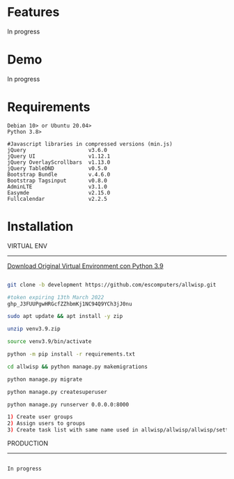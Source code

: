 # Features

In progress

# Demo

In progress

# Requirements

```
Debian 10> or Ubuntu 20.04>
Python 3.8>

#Javascript libraries in compressed versions (min.js)
jQuery                    v3.6.0
jQuery UI                 v1.12.1
jQuery OverlayScrollbars  v1.13.0
jQuery TableDND           v0.5.0
Bootstrap Bundle          v.4.6.0
Bootstrap Tagsinput       v0.8.0
AdminLTE                  v3.1.0
Easymde                   v2.15.0
Fullcalendar              v2.2.5
```

# Installation 

VIRTUAL ENV
**********

[Download Original Virtual Environment con Python 3.9](https://arpanetitalia.com/download.html)

```bash

git clone -b development https://github.com/escomputers/allwisp.git

#token expiring 13th March 2022
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

sudo apt update && apt install -y zip

unzip venv3.9.zip

source venv3.9/bin/activate

python -m pip install -r requirements.txt

cd allwisp && python manage.py makemigrations

python manage.py migrate

python manage.py createsuperuser

python manage.py runserver 0.0.0.0:8000

1) Create user groups 
2) Assign users to groups
3) Create task list with same name used in allwisp/allwisp/allwisp/settings.py
```

PRODUCTION
**********
```bash

In progress

```
